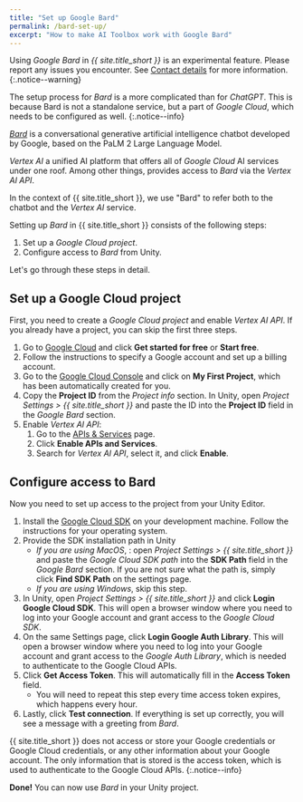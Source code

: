 ```yaml
---
title: "Set up Google Bard"
permalink: /bard-set-up/
excerpt: "How to make AI Toolbox work with Google Bard"
---
```


Using *Google Bard* in *{{ site.title_short }}* is an experimental feature. Please report any issues you encounter. See [Contact details](/contact-details/) for more information.
{:.notice--warning}

The setup process for *Bard* is a more complicated than for *ChatGPT*. This is because Bard is not a standalone service, but a part of *Google Cloud*, which needs to be configured as well.
{:.notice--info}

[*Bard*](https://bard.google.com/) is a conversational generative artificial intelligence chatbot developed by Google, based on the PaLM 2 Large Language Model.

*Vertex AI* a unified AI platform that offers all of *Google Сloud* AI services under one roof. Among other things, provides access to *Bard* via the *Vertex AI API*.

In the context of {{ site.title_short }}, we use "Bard" to refer both to the chatbot and the *Vertex AI* service.

Setting up *Bard* in {{ site.title_short }} consists of the following steps:

1. Set up a *Google Cloud project*.
1. Configure access to *Bard* from Unity.

Let's go through these steps in detail.

## Set up a Google Cloud project

First, you need to create a *Google Cloud project* and enable *Vertex AI API*. If you already have a project, you can skip the first three steps.

1. Go to [Google Cloud](https://cloud.google.com/) and click **Get started for free** or **Start free**.
1. Follow the instructions to specify a Google account and set up a billing account.
1. Go to the [Google Cloud Console](https://console.cloud.google.com/) and click on **My First Project**, which has been automatically created for you.
1. Copy the **Project ID** from the *Project info* section. In Unity, open *Project Settings > {{ site.title_short }}* and paste the ID into the **Project ID** field in the *Google Bard* section.
1. Enable *Vertex AI API*:
   1. Go to the [APIs & Services](https://console.cloud.google.com/apis/dashboard) page.
   1. Click **Enable APIs and Services**.
   1. Search for *Vertex AI API*, select it, and click **Enable**.

## Configure access to Bard

Now you need to set up access to the project from your Unity Editor.

1. Install the [Google Cloud SDK](https://cloud.google.com/sdk/docs/install) on your development machine. Follow the instructions for your operating system.
1. Provide the SDK installation path in Unity
   - *If you are using MacOS*, : open *Project Settings > {{ site.title_short }}* and paste the *Google Cloud SDK path* into the **SDK Path** field in the *Google Bard* section. If you are not sure what the path is, simply click **Find SDK Path** on the settings page.
   - *If you are using Windows*, skip this step.
1. In Unity, open *Project Settings > {{ site.title_short }}* and click **Login Google Cloud SDK**. This will open a browser window where you need to log into your Google account and grant access to the *Google Cloud SDK*.
1. On the same Settings page, click **Login Google Auth Library**. This will open a browser window where you need to log into your Google account and grant access to the *Google Auth Library*, which is needed to authenticate to the Google Cloud APIs.
1. Click **Get Access Token**. This will automatically fill in the **Access Token** field.
   - You will need to repeat this step every time access token expires, which happens every hour.
1. Lastly, click **Test connection**. If everything is set up correctly, you will see a message with a greeting from *Bard*.

{{ site.title_short }} does not access or store your Google credentials or Google Cloud credentials, or any other information about your Google account. The only information that is stored is the access token, which is used to authenticate to the Google Cloud APIs.
{:.notice--info}

**Done!** You can now use *Bard* in your Unity project.
